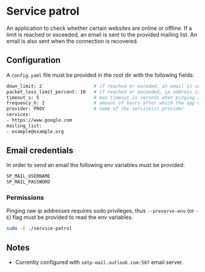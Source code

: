# Service patrol

An application to check whether certain websites are online or offline. If a limit is reached or exceeded, an email is sent to the provided mailing list. An email is also sent when the connection is recovered.

## Configuration

A `config.yaml` file must be provided in the root dir with the following fields: 
```bash
down_limit: 2                   # if reached or exceded, an email is sent
packet_loss_limit_percent: 10   # if reached or exceeded, ip address is considered unavailable
timeout_s: 5                    # max timeout in seconds when pinging an address
frequency_h: 2                  # amount of hours after which the app will be run again as configured in cron
provider: PROV                  # name of the service(s) provider
services:
- https://www.google.com
mailing_list:
- example@example.org
```

## Email credentials

In order to send an email the following env variables must be provided:
```bash
SP_MAIL_USERNAME
SP_MAIL_PASSWORD
```

### Permissions

Pinging raw ip addresses requires sudo privileges, thus `--preserve-env` (or `-E`) flag must be provided to read the env variables.

```bash
sudo -E ./service-patrol
```

## Notes

- Currently configured with `smtp-mail.outlook.com:587` email server. 


